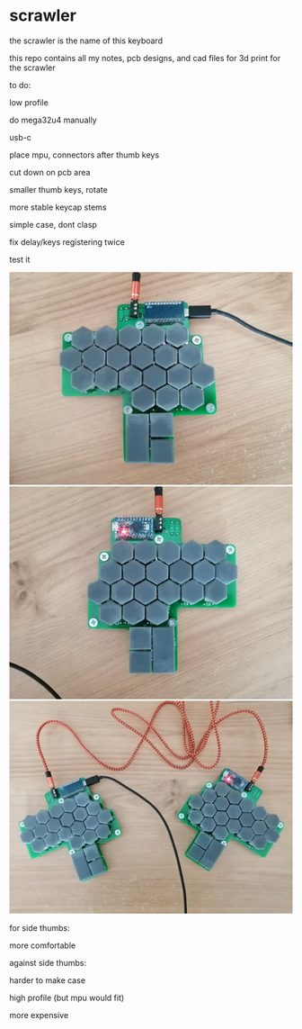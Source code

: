 # scrawler
the scrawler is the name of this keyboard

this repo contains all my notes, pcb designs, and cad files for 3d print for the scrawler

to do:

low profile

do mega32u4 manually

usb-c

place mpu, connectors after thumb keys

cut down on pcb area

smaller thumb keys, rotate

more stable keycap stems

simple case, dont clasp

fix delay/keys registering twice

test it

![prototype left side](notes/prototype/IMG_20210712_093350.jpg)
![prototype right side](notes/prototype/IMG_20210712_093407.jpg)
![prototype both sides](notes/prototype/IMG_20210712_093523.jpg)

for side thumbs:

more comfortable

against side thumbs:

harder to make case

high profile (but mpu would fit)

more expensive
